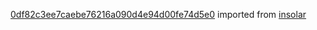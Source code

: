 [0df82c3ee7caebe76216a090d4e94d00fe74d5e0](https://github.com/insolar/insolar/commit/0df82c3ee7caebe76216a090d4e94d00fe74d5e0) imported from [insolar](https://github.com/insolar/insolar)
